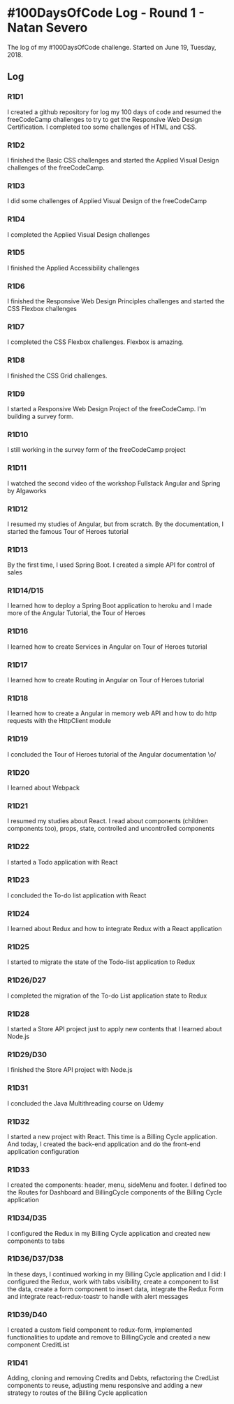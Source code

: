 # #100DaysOfCode Log - Round 1 - Natan Severo

The log of my #100DaysOfCode challenge. Started on June 19, Tuesday, 2018.

## Log

### R1D1 

I created a github repository for log my 100 days of code and resumed the freeCodeCamp challenges to try to get the Responsive Web Design Certification. I completed too some challenges of HTML and CSS.

### R1D2

I finished the Basic CSS challenges and started the Applied Visual Design challenges of the freeCodeCamp. 

### R1D3

I did some challenges of Applied Visual Design of the freeCodeCamp

### R1D4

I completed the Applied Visual Design challenges

### R1D5

I finished the Applied Accessibility challenges

### R1D6

I finished the Responsive Web Design Principles challenges and started the CSS Flexbox challenges

### R1D7

I completed the CSS Flexbox challenges. Flexbox is amazing.

### R1D8

I finished the CSS Grid challenges. 

### R1D9

I started a Responsive Web Design Project of the freeCodeCamp. I'm building a survey form.

### R1D10

I still working in the survey form of the freeCodeCamp project

### R1D11

I watched the second video of the workshop Fullstack Angular and Spring by Algaworks

### R1D12

I resumed my studies of Angular, but from scratch. By the documentation, I started the famous Tour of Heroes tutorial

### R1D13

By the first time, I used Spring Boot. I created a simple API for control of sales

### R1D14/D15

I learned how to deploy a Spring Boot application to heroku and I made more of the Angular Tutorial, the Tour of Heroes

### R1D16

I learned how to create Services in Angular on Tour of Heroes tutorial

### R1D17

I learned how to create Routing in Angular on Tour of Heroes tutorial

### R1D18

I learned how to create a Angular in memory web API and how to do http requests with the HttpClient module

### R1D19

I concluded the Tour of Heroes tutorial of the Angular documentation \o/

### R1D20

I learned about Webpack 

### R1D21

I resumed my studies about React. I read about components (children components too), props, state, controlled and uncontrolled components

### R1D22

I started a Todo application with React

### R1D23

I concluded the To-do list application with React

### R1D24

I learned about Redux and how to integrate Redux with a React application

### R1D25

I started to migrate the state of the Todo-list application to Redux

### R1D26/D27

I completed the migration of the To-do List application state to Redux

### R1D28

I started a Store API project just to apply new contents that I learned about Node.js 

### R1D29/D30

I finished the Store API project with Node.js

### R1D31
 
I concluded the Java Multithreading course on Udemy

### R1D32

I started a new project with React. This time is a Billing Cycle application. And today, I created the back-end application and do the front-end application configuration 

### R1D33

I created the components: header, menu, sideMenu and footer. I defined too the Routes for Dashboard and BillingCycle components of the Billing Cycle application

### R1D34/D35

I configured the Redux in my Billing Cycle application and created new components to tabs

### R1D36/D37/D38

In these days, I continued working in my Billing Cycle application and I did: I configured the Redux, work with tabs visibility, create a component to list the data, create a form component to insert data, integrate the Redux Form and integrate react-redux-toastr to handle with alert messages  

### R1D39/D40

I created a custom field component to redux-form, implemented functionalities to update and remove to BillingCycle and created a new component CreditList

### R1D41

Adding, cloning and removing Credits and Debts, refactoring the CredList components to reuse, adjusting menu responsive and adding a new strategy to routes of the Billing Cycle application
